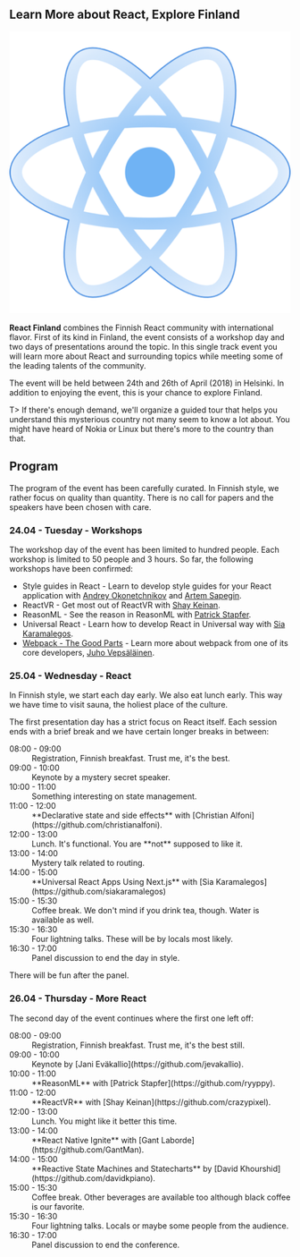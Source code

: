 ## Learn More about React, Explore Finland

![React Finland logo|200|200|react-image](assets/img/logo.png)

**React Finland** combines the Finnish React community with international flavor. First of its kind in Finland, the event consists of a workshop day and two days of presentations around the topic. In this single track event you will learn more about React and surrounding topics while meeting some of the leading talents of the community.

The event will be held between 24th and 26th of April (2018) in Helsinki. In addition to enjoying the event, this is your chance to explore Finland.

T> If there's enough demand, we'll organize a guided tour that helps you understand this mysterious country not many seem to know a lot about. You might have heard of Nokia or Linux but there's more to the country than that.

## Program

The program of the event has been carefully curated. In Finnish style, we rather focus on quality than quantity. There is no call for papers and the speakers have been chosen with care.

### 24.04 - Tuesday - Workshops

The workshop day of the event has been limited to hundred people. Each workshop is limited to 50 people and 3 hours. So far, the following workshops have been confirmed:

* Style guides in React - Learn to develop style guides for your React application with [Andrey Okonetchnikov](https://github.com/okonet) and [Artem Sapegin](https://github.com/sapegin).
* ReactVR - Get most out of ReactVR with [Shay Keinan](https://github.com/crazypixel).
* ReasonML - See the reason in ReasonML with [Patrick Stapfer](https://github.com/ryyppy).
* Universal React - Learn how to develop React in Universal way with [Sia Karamalegos](https://github.com/siakaramalegos).
* [Webpack - The Good Parts](https://presentations.survivejs.com/webpack-the-good-parts/) - Learn more about webpack from one of its core developers, [Juho Vepsäläinen](https://github.com/bebraw).

### 25.04 - Wednesday - React

In Finnish style, we start each day early. We also eat lunch early. This way we have time to visit sauna, the holiest place of the culture.

The first presentation day has a strict focus on React itself. Each session ends with a brief break and we have certain longer breaks in between:

<dl>
  <dt>08:00 - 09:00</dt>
  <dd>Registration, Finnish breakfast. Trust me, it's the best.</dd>

  <dt>09:00 - 10:00</dt>
  <dd>Keynote by a mystery secret speaker.</dd>

  <dt>10:00 - 11:00</dt>
  <dd>Something interesting on state management.</dd>

  <dt>11:00 - 12:00</dt>
  <dd>**Declarative state and side effects** with [Christian Alfoni](https://github.com/christianalfoni).</dd>

  <dt>12:00 - 13:00</dt>
  <dd>Lunch. It's functional. You are **not** supposed to like it.</dd>

  <dt>13:00 - 14:00</dt>
  <dd>Mystery talk related to routing.</dd>

  <dt>14:00 - 15:00</dt>
  <dd>**Universal React Apps Using Next.js** with [Sia Karamalegos](https://github.com/siakaramalegos)</dd>

  <dt>15:00 - 15:30</dt>
  <dd>Coffee break. We don't mind if you drink tea, though. Water is available as well.</dd>

  <dt>15:30 - 16:30</dt>
  <dd>Four lightning talks. These will be by locals most likely.</dd>

  <dt>16:30 - 17:00</dt>
  <dd>Panel discussion to end the day in style.</dd>
</dl>

There will be fun after the panel.

### 26.04 - Thursday - More React

The second day of the event continues where the first one left off:

<dl>
  <dt>08:00 - 09:00</dt>
  <dd>Registration, Finnish breakfast. Trust me, it's the best still.</dd>

  <dt>09:00 - 10:00</dt>
  <dd>Keynote by [Jani Eväkallio](https://github.com/jevakallio).</dd>

  <dt>10:00 - 11:00</dt>
  <dd>**ReasonML** with [Patrick Stapfer](https://github.com/ryyppy).</dd>

  <dt>11:00 - 12:00</dt>
  <dd>**ReactVR** with [Shay Keinan](https://github.com/crazypixel).</dd>

  <dt>12:00 - 13:00</dt>
  <dd>Lunch. You might like it better this time.</dd>

  <dt>13:00 - 14:00</dt>
  <dd>**React Native Ignite** with [Gant Laborde](https://github.com/GantMan).</dd>

  <dt>14:00 - 15:00</dt>
  <dd>**Reactive State Machines and Statecharts** by [David Khourshid](https://github.com/davidkpiano).</dd>

  <dt>15:00 - 15:30</dt>
  <dd>Coffee break. Other beverages are available too although black coffee is our favorite.</dd>

  <dt>15:30 - 16:30</dt>
  <dd>Four lightning talks. Locals or maybe some people from the audience.</dd>

  <dt>16:30 - 17:00</dt>
  <dd>Panel discussion to end the conference.</dd>
</dl>

